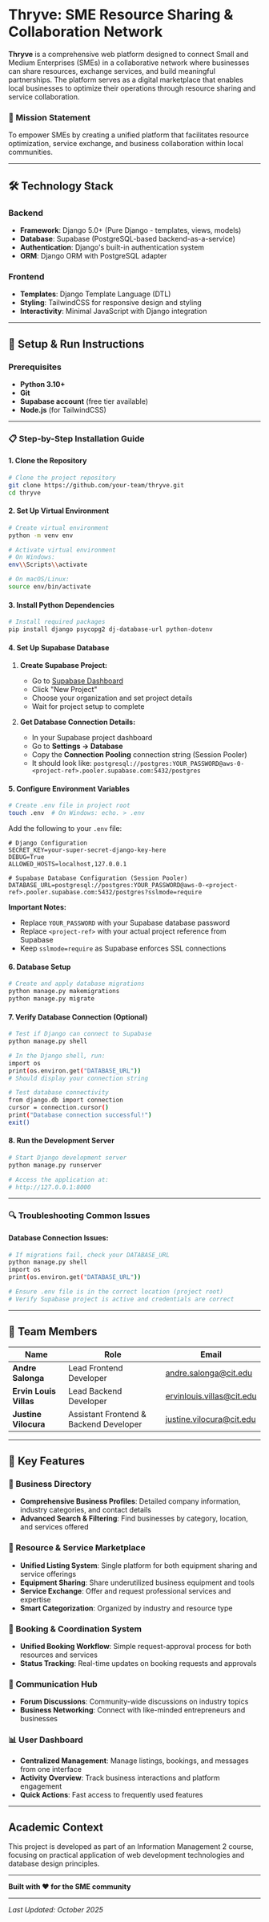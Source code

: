 # Thryve: SME Resource Sharing & Collaboration Network

**Thryve** is a comprehensive web platform designed to connect Small and Medium Enterprises (SMEs) in a collaborative network where businesses can share resources, exchange services, and build meaningful partnerships. The platform serves as a digital marketplace that enables local businesses to optimize their operations through resource sharing and service collaboration.

### 🎯 Mission Statement
To empower SMEs by creating a unified platform that facilitates resource optimization, service exchange, and business collaboration within local communities.

---

## 🛠️ Technology Stack

### Backend
- **Framework**: Django 5.0+ (Pure Django - templates, views, models)
- **Database**: Supabase (PostgreSQL-based backend-as-a-service)
- **Authentication**: Django's built-in authentication system
- **ORM**: Django ORM with PostgreSQL adapter

### Frontend
- **Templates**: Django Template Language (DTL)
- **Styling**: TailwindCSS for responsive design and styling
- **Interactivity**: Minimal JavaScript with Django integration

---

## 🚀 Setup & Run Instructions

### Prerequisites
- **Python 3.10+**
- **Git**
- **Supabase account** (free tier available)
- **Node.js** (for TailwindCSS)

---

### 📋 Step-by-Step Installation Guide

#### **1. Clone the Repository**
```bash
# Clone the project repository
git clone https://github.com/your-team/thryve.git
cd thryve
```

#### **2. Set Up Virtual Environment**
```bash
# Create virtual environment
python -m venv env

# Activate virtual environment
# On Windows:
env\\Scripts\\activate

# On macOS/Linux:
source env/bin/activate
```

#### **3. Install Python Dependencies**
```bash
# Install required packages
pip install django psycopg2 dj-database-url python-dotenv
```

#### **4. Set Up Supabase Database**

1. **Create Supabase Project:**
   - Go to [Supabase Dashboard](https://supabase.com/dashboard)
   - Click "New Project"
   - Choose your organization and set project details
   - Wait for project setup to complete

2. **Get Database Connection Details:**
   - In your Supabase project dashboard
   - Go to **Settings → Database**
   - Copy the **Connection Pooling** connection string (Session Pooler)
   - It should look like: `postgresql://postgres:YOUR_PASSWORD@aws-0-<project-ref>.pooler.supabase.com:5432/postgres`

#### **5. Configure Environment Variables**
```bash
# Create .env file in project root
touch .env  # On Windows: echo. > .env
```

Add the following to your `.env` file:
```env
# Django Configuration
SECRET_KEY=your-super-secret-django-key-here
DEBUG=True
ALLOWED_HOSTS=localhost,127.0.0.1

# Supabase Database Configuration (Session Pooler)
DATABASE_URL=postgresql://postgres:YOUR_PASSWORD@aws-0-<project-ref>.pooler.supabase.com:5432/postgres?sslmode=require
```

**Important Notes:**
- Replace `YOUR_PASSWORD` with your Supabase database password
- Replace `<project-ref>` with your actual project reference from Supabase
- Keep `sslmode=require` as Supabase enforces SSL connections

#### **6. Database Setup**
```bash
# Create and apply database migrations
python manage.py makemigrations
python manage.py migrate
```

#### **7. Verify Database Connection (Optional)**
```bash
# Test if Django can connect to Supabase
python manage.py shell

# In the Django shell, run:
import os
print(os.environ.get("DATABASE_URL"))
# Should display your connection string

# Test database connectivity
from django.db import connection
cursor = connection.cursor()
print("Database connection successful!")
exit()
```

#### **8. Run the Development Server**
```bash
# Start Django development server
python manage.py runserver

# Access the application at:
# http://127.0.0.1:8000
```

---

### 🔍 Troubleshooting Common Issues

#### **Database Connection Issues:**
```bash
# If migrations fail, check your DATABASE_URL
python manage.py shell
import os
print(os.environ.get("DATABASE_URL"))

# Ensure .env file is in the correct location (project root)
# Verify Supabase project is active and credentials are correct
```

---

## 👥 Team Members

| Name | Role | Email |
|------|------|-------|
| **Andre Salonga** | Lead Frontend Developer | andre.salonga@cit.edu |
| **Ervin Louis Villas** | Lead Backend Developer | ervinlouis.villas@cit.edu |
| **Justine Vilocura** | Assistant Frontend & Backend Developer | justine.vilocura@cit.edu |

---

## 🌟 Key Features

### 🏢 Business Directory
- **Comprehensive Business Profiles**: Detailed company information, industry categories, and contact details
- **Advanced Search & Filtering**: Find businesses by category, location, and services offered

### 🔄 Resource & Service Marketplace
- **Unified Listing System**: Single platform for both equipment sharing and service offerings
- **Equipment Sharing**: Share underutilized business equipment and tools
- **Service Exchange**: Offer and request professional services and expertise
- **Smart Categorization**: Organized by industry and resource type

### 📅 Booking & Coordination System
- **Unified Booking Workflow**: Simple request-approval process for both resources and services
- **Status Tracking**: Real-time updates on booking requests and approvals

### 💬 Communication Hub
- **Forum Discussions**: Community-wide discussions on industry topics
- **Business Networking**: Connect with like-minded entrepreneurs and businesses

### 📊 User Dashboard
- **Centralized Management**: Manage listings, bookings, and messages from one interface
- **Activity Overview**: Track business interactions and platform engagement
- **Quick Actions**: Fast access to frequently used features

---

<!-- ## 🎯 Core User Workflows

### For Business Owners

1. **Getting Started**
   - Register account and verify email
   - Complete business profile with verification documents
   - Browse platform to understand available opportunities

2. **Resource Sharing**
   - List underutilized equipment or tools
   - Set availability and pricing
   - Manage booking requests and coordinate handovers

3. **Service Exchange**
   - Offer professional services and expertise
   - Browse service requests from other businesses
   - Submit proposals and negotiate terms

4. **Networking & Discovery**
   - Search business directory for potential partners
   - Participate in forum discussions

### Platform Administration

- **Business Verification**: Review and approve business documents
- **Content Moderation**: Monitor listings and forum posts
- **User Support**: Assist with platform usage and resolve disputes
- **Analytics**: Track platform usage and business interactions -->

<!-- 
## 👥 Team

### Development Team
- **Project Lead**: [Your Name]
- **Backend Developers**: [Team Member Names]
- **Frontend Developers**: [Team Member Names]
- **Database Designer**: [Team Member Names] -->
## Academic Context
This project is developed as part of an Information Management 2 course, focusing on practical application of web development technologies and database design principles.

---

**Built with ❤️ for the SME community**

---

*Last Updated: October 2025*

